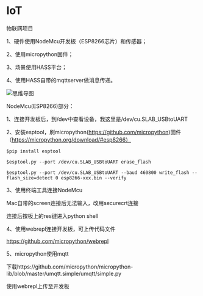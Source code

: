 # IoT
物联网项目

1、硬件使用NodeMcu开发板（ESP8266芯片）和传感器；

2、使用micropython固件；

3、场景使用HASS平台；

4、使用HASS自带的mqttserver做消息传递。

![思维导图](https://flywen.github.io/1.png)


NodeMcu(ESP8266)部分：

1、连接开发板后，到/dev中查看设备，我这里是/dev/cu.SLAB_USBtoUART

2、安装esptool，刷micropython(https://github.com/micropython)固件（https://micropython.org/download/#esp8266）

    $pip install esptool

    $esptool.py --port /dev/cu.SLAB_USBtoUART erase_flash

    $esptool.py --port /dev/cu.SLAB_USBtoUART --baud 460800 write_flash --flash_size=detect 0 esp8266-xxx.bin --verify

3、使用终端工具连接NodeMcu

Mac自带的screen连接后无法输入，改用securecrt连接

连接后按板上的res键进入python shell

4、使用webrepl连接开发板，可上传代码文件

https://github.com/micropython/webrepl

5、micropython使用mqtt

下载https://github.com/micropython/micropython-lib/blob/master/umqtt.simple/umqtt/simple.py

使用webrepl上传至开发板
